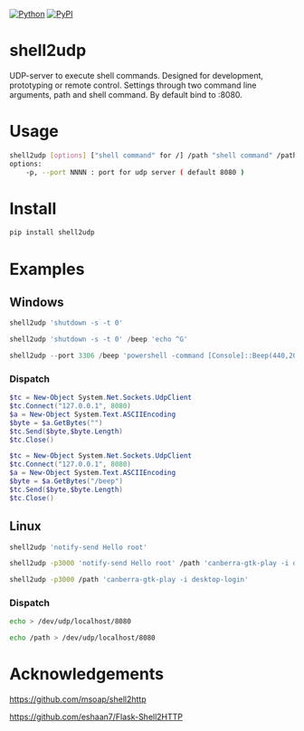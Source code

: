 [![Python](https://img.shields.io/pypi/pyversions/shell2udp.svg)](https://badge.fury.io/py/shell2udp)
[![PyPI](https://badge.fury.io/py/shell2udp.svg)](https://badge.fury.io/py/shell2udp)

# shell2udp
UDP-server to execute shell commands. Designed for development, prototyping or remote control. Settings through two command line arguments, path and shell command. By default bind to :8080.

# Usage

```bash
shell2udp [options] ["shell command" for /] /path "shell command" /path2 "shell command2" ...
options:
    -p, --port NNNN : port for udp server ( default 8080 )
```

# Install

```bash
pip install shell2udp
```

# Examples

## Windows

```powershell
shell2udp 'shutdown -s -t 0'
```

```powershell
shell2udp 'shutdown -s -t 0' /beep 'echo ^G'
```

```powershell
shell2udp --port 3306 /beep 'powershell -command [Console]::Beep(440,2000)'
```

### Dispatch

```powershell
$tc = New-Object System.Net.Sockets.UdpClient
$tc.Connect("127.0.0.1", 8080)
$a = New-Object System.Text.ASCIIEncoding
$byte = $a.GetBytes("")
$tc.Send($byte,$byte.Length)
$tc.Close()
```

```powershell
$tc = New-Object System.Net.Sockets.UdpClient
$tc.Connect("127.0.0.1", 8080)
$a = New-Object System.Text.ASCIIEncoding
$byte = $a.GetBytes("/beep")
$tc.Send($byte,$byte.Length)
$tc.Close()
```

## Linux

```bash
shell2udp 'notify-send Hello root'
```


```bash
shell2udp -p3000 'notify-send Hello root' /path 'canberra-gtk-play -i desktop-login'
```

```bash
shell2udp -p3000 /path 'canberra-gtk-play -i desktop-login'
```

### Dispatch

```bash
echo > /dev/udp/localhost/8080
```

```bash
echo /path > /dev/udp/localhost/8080
```

# Acknowledgements

https://github.com/msoap/shell2http

https://github.com/eshaan7/Flask-Shell2HTTP
